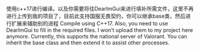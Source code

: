 使用c++17进行编译。以及你需要将往DearImGui来进行填补所需文件，这里不再进行上传到我的项目了，目前此支持国服无畏契约，你可以继承base类，然后进行扩展来辅助别的进程
Compile using C++17. Also, you need to use DearImGui to fill in the required files. I won't upload them to my project here anymore. Currently, this supports the national server of Valorant. You can inherit the base class and then extend it to assist other processes.
